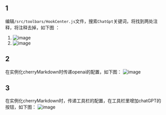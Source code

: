## 1
编辑`/src/toolbars/HookCenter.js`文件，搜索`ChatGpt`关键词，将找到两处注释，将注释去掉，如下图 ：
1. ![image](https://github.com/Tencent/cherry-markdown/assets/998441/807eb49e-5cec-4cf1-8a69-3e41d10c462e)
2. ![image](https://github.com/Tencent/cherry-markdown/assets/998441/7e166ede-4faf-4699-aac8-993e1e85b2e3)

## 2
在实例化cherryMarkdown时传递openai的配置，如下图：
![image](https://github.com/Tencent/cherry-markdown/assets/998441/61d59c7e-b69d-4050-bdf9-ab2bfda4cb3f)

## 3
在实例化cherryMarkdown时，传递工具栏的配置，在工具栏里增加chatGPT的按钮，如下图：
![image](https://github.com/Tencent/cherry-markdown/assets/998441/af84232d-113c-4560-8ab1-6f09810f15de)
